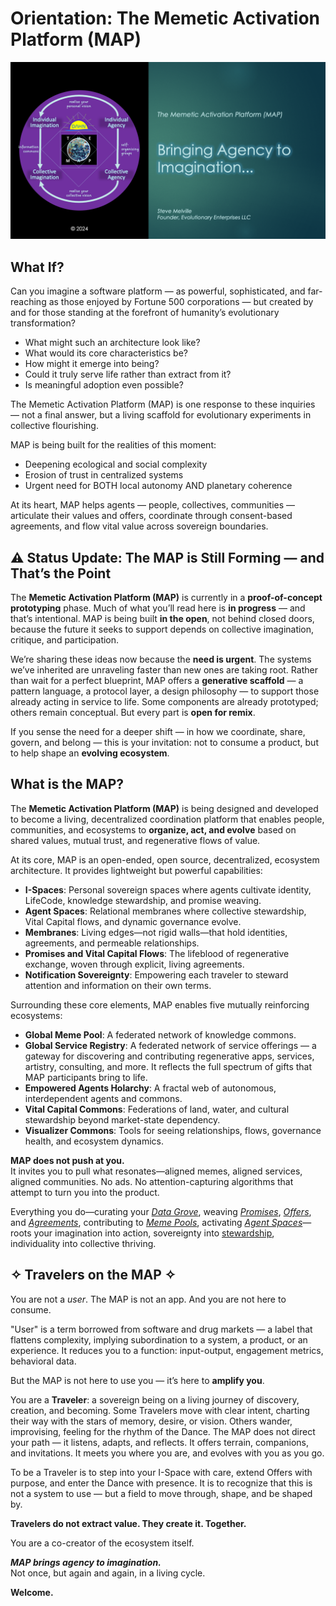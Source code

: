 # Orientation: The Memetic Activation Platform (MAP)

![img.png](img.png)

## What If?

Can you imagine a software platform — as powerful, sophisticated, and far-reaching as those enjoyed by Fortune 500 corporations —  but created by and for those standing at the forefront of humanity’s evolutionary transformation?

* What might such an architecture look like?
* What would its core characteristics be?
* How might it emerge into being?
* Could it truly serve life rather than extract from it?
* Is meaningful adoption even possible?

The Memetic Activation Platform (MAP) is one response to these inquiries — not a final answer, but a living scaffold for evolutionary experiments in collective flourishing.

MAP is being built for the realities of this moment:

- Deepening ecological and social complexity
- Erosion of trust in centralized systems
- Urgent need for BOTH local autonomy AND planetary coherence

At its heart, MAP helps agents — people, collectives, communities — articulate their values and offers, coordinate through consent-based agreements, and flow vital value across sovereign boundaries.

## ⚠️ Status Update: The MAP is Still Forming — and That’s the Point

The **Memetic Activation Platform (MAP)** is currently in a **proof-of-concept prototyping** phase. Much of what you’ll read here is **in progress** — and that’s intentional. MAP is being built **in the open**, not behind closed doors, because the future it seeks to support depends on collective imagination, critique, and participation.

We’re sharing these ideas now because the **need is urgent**. The systems we’ve inherited are unraveling faster than new ones are taking root. Rather than wait for a perfect blueprint, MAP offers a **generative scaffold** — a pattern language, a protocol layer, a design philosophy — to support those already acting in service to life. Some components are already prototyped; others remain conceptual. But every part is **open for remix**.

If you sense the need for a deeper shift — in how we coordinate, share, govern, and belong — this is your invitation: not to consume a product, but to help shape an **evolving ecosystem**.

## What is the MAP?

The **Memetic Activation Platform (MAP)** is being designed and developed to become a living, decentralized coordination platform that enables people, communities, and ecosystems to **organize, act, and evolve** based on shared values, mutual trust, and regenerative flows of value.

At its core, MAP is an open-ended, open source, decentralized, ecosystem architecture. It provides lightweight but powerful capabilities:

- **I-Spaces**: Personal sovereign spaces where agents cultivate identity, LifeCode, knowledge stewardship, and promise weaving.
- **Agent Spaces**: Relational membranes where collective stewardship, Vital Capital flows, and dynamic governance evolve.
- **Membranes**: Living edges—not rigid walls—that hold identities, agreements, and permeable relationships.
- **Promises and Vital Capital Flows**: The lifeblood of regenerative exchange, woven through explicit, living agreements.
- **Notification Sovereignty**: Empowering each traveler to steward attention and information on their own terms.

Surrounding these core elements, MAP enables five mutually reinforcing ecosystems:

- **Global Meme Pool**: A federated network of knowledge commons.
- **Global Service Registry**: A federated network of service offerings — a gateway for discovering and contributing regenerative apps, services, artistry, consulting, and more. It reflects the full spectrum of gifts that MAP participants bring to life.
- **Empowered Agents Holarchy**: A fractal web of autonomous, interdependent agents and commons.
- **Vital Capital Commons**: Federations of land, water, and cultural stewardship beyond market-state dependency.
- **Visualizer Commons**: Tools for seeing relationships, flows, governance health, and ecosystem dynamics.


**MAP does not push at you.**  
It invites you to pull what resonates—aligned memes, aligned services, aligned communities. No ads. No attention-capturing algorithms that attempt to turn you into the product.

Everything you do—curating your _[Data Grove](/understanding-the-map/appendices/glossary/#data-grove)_, weaving _[Promises](/understanding-the-map/appendices/glossary/#promise)_, _[Offers](/understanding-the-map/appendices/glossary/#offer)_, and _[Agreements](/understanding-the-map/appendices/glossary/#agreement)_, contributing to _[Meme Pools](/understanding-the-map/appendices/glossary/#meme-pool)_, activating _[Agent Spaces](/understanding-the-map/appendices/glossary/#agentspace)_—roots your imagination into action, sovereignty into [stewardship](/understanding-the-map/appendices/glossary/#stewardship), individuality into collective thriving.

## ✧ Travelers on the MAP ✧

You are not a *user*. The MAP is not an app. And you are not here to consume.

"User" is a term borrowed from software and drug markets — a label that flattens complexity, implying subordination to a system, a product, or an experience. It reduces you to a function: input-output, engagement metrics, behavioral data.

But the MAP is not here to use you — it’s here to **amplify you**.

You are a **Traveler**: a sovereign being on a living journey of discovery, creation, and becoming. Some Travelers move with clear intent, charting their way with the stars of memory, desire, or vision. Others wander, improvising, feeling for the rhythm of the Dance. The MAP does not direct your path — it listens, adapts, and reflects. It offers terrain, companions, and invitations. It meets you where you are, and evolves with you as you go.

To be a Traveler is to step into your I-Space with care, extend Offers with purpose, and enter the Dance with presence. It is to recognize that this is not a system to use — but a field to move through, shape, and be shaped by.

**Travelers do not extract value. They create it. Together.**

You are a co-creator of the ecosystem itself.

**_MAP brings agency to imagination._**  
Not once, but again and again, in a living cycle.

**Welcome.**

